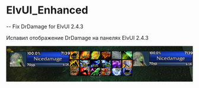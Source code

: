 # ElvUI_Enhanced

-- Fix DrDamage for ElvUI 2.4.3 

Испавил отображение DrDamage на панелях ElvUI 2.4.3 

![Инфо](src/INFO.jpg)
